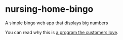 # nursing-home-bingo

A simple bingo web app that displays big numbers

You can read why this is [a program the customers love](http://lukeandkrista.com/tech/a-program-the-customers-love).
